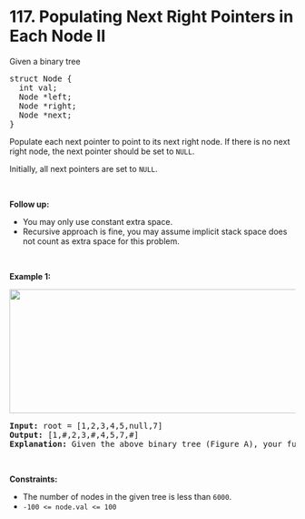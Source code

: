 <h1>117. Populating Next Right Pointers in Each Node II</h1>
<div><p>Given a binary tree</p>

<pre>struct Node {
  int val;
  Node *left;
  Node *right;
  Node *next;
}
</pre>

<p>Populate each next pointer to point to its next right node. If there is no next right node, the next pointer should be set to <code>NULL</code>.</p>

<p>Initially, all next pointers are set to <code>NULL</code>.</p>

<p>&nbsp;</p>

<p><strong>Follow up:</strong></p>

<ul>
	<li>You may only use constant extra space.</li>
	<li>Recursive approach is fine, you may assume implicit stack space does not count as extra space for this problem.</li>
</ul>

<p>&nbsp;</p>
<p><strong>Example 1:</strong></p>

<p><img alt="" src="https://assets.leetcode.com/uploads/2019/02/15/117_sample.png" style="width: 640px; height: 218px;"></p>

<pre><strong>Input:</strong> root = [1,2,3,4,5,null,7]
<strong>Output:</strong> [1,#,2,3,#,4,5,7,#]
<strong>Explanation: </strong>Given the above binary tree (Figure A), your function should populate each next pointer to point to its next right node, just like in Figure B. The serialized output is in level order as connected by the next pointers, with '#' signifying the end of each level.
</pre>

<p>&nbsp;</p>
<p><strong>Constraints:</strong></p>

<ul>
	<li>The number of nodes in the given tree is less than <code>6000</code>.</li>
	<li><code>-100&nbsp;&lt;= node.val &lt;= 100</code></li>
</ul>
</div>